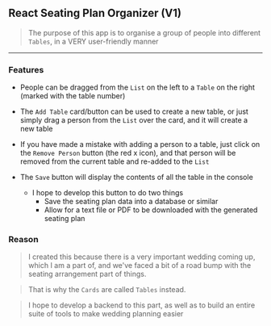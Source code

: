 ## React Seating Plan Organizer (V1)

> The purpose of this app is to organise a group of people into different `Tables`, in a VERY user-friendly manner

---
### Features
* People can be dragged from the `List` on the left to a `Table` on the right (marked with the table number)

* The `Add Table` card/button can be used to create a new table, or just simply drag a person from the `List` over the card, and it will create a new table

* If you have made a mistake with adding a person to a table, just click on the `Remove Person` button (the red x icon), and that person will be removed from the current table and re-added to the `List`

* The `Save` button will display the contents of all the table in the console
    * I hope to develop this button to do two things
        * Save the seating plan data into a database or similar
        * Allow for a text file or PDF to be downloaded with the generated seating plan


### Reason
> I created this because there is a very important wedding coming up, which I am a part of, and we've faced a bit of a road bump with the seating arrangement part of things.

> That is why the `Cards` are called `Tables` instead.

> I hope to develop a backend to this part, as well as to build an entire suite of tools to make wedding planning easier 
